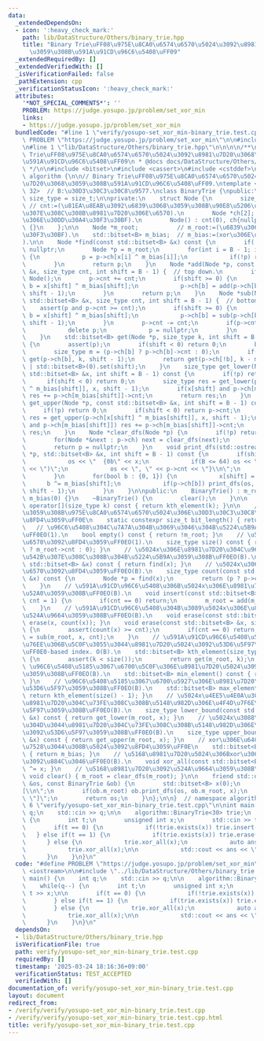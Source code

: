 ```yaml
---
data:
  _extendedDependsOn:
  - icon: ':heavy_check_mark:'
    path: lib/DataStructure/Others/binary_trie.hpp
    title: "Binary Trie\uFF08\u975E\u8CA0\u6574\u6570\u5024\u3092\u8981\u7D20\u3068\
      \u3059\u308B\u591A\u91CD\u96C6\u5408\uFF09"
  _extendedRequiredBy: []
  _extendedVerifiedWith: []
  _isVerificationFailed: false
  _pathExtension: cpp
  _verificationStatusIcon: ':heavy_check_mark:'
  attributes:
    '*NOT_SPECIAL_COMMENTS*': ''
    PROBLEM: https://judge.yosupo.jp/problem/set_xor_min
    links:
    - https://judge.yosupo.jp/problem/set_xor_min
  bundledCode: "#line 1 \"verify/yosupo-set_xor_min-binary_trie.test.cpp\"\n#define\
    \ PROBLEM \"https://judge.yosupo.jp/problem/set_xor_min\"\n\n#include <iostream>\n\
    \n#line 1 \"lib/DataStructure/Others/binary_trie.hpp\"\n\n\n\n/**\n * @brief Binary\
    \ Trie\uFF08\u975E\u8CA0\u6574\u6570\u5024\u3092\u8981\u7D20\u3068\u3059\u308B\
    \u591A\u91CD\u96C6\u5408\uFF09\n * @docs docs/DataStructure/Others/binary_trie.md\n\
    \ */\n\n#include <bitset>\n#include <cassert>\n#include <cstddef>\n\nnamespace\
    \ algorithm {\n\n// Binary Trie\uFF08\u975E\u8CA0\u6574\u6570\u5024\u3092\u8981\
    \u7D20\u3068\u3059\u308B\u591A\u91CD\u96C6\u5408\uFF09.\ntemplate <size_t B =\
    \ 32>  // B:\u30D3\u30C3\u30C8\u9577.\nclass BinaryTrie {\npublic:\n    using\
    \ size_type = size_t;\n\nprivate:\n    struct Node {\n        size_type cnt; \
    \ // cnt:=(\u81EA\u8EAB\u3092\u6839\u3068\u3059\u308B\u90E8\u5206\u6728\u306B\u542B\
    \u307E\u308C\u308B\u8981\u7D20\u306E\u6570).\n        Node *ch[2];    // ch[]:=(\u5B50\
    \u306E\u30DD\u30A4\u30F3\u30BF).\n        Node() : cnt(0), ch{nullptr, nullptr}\
    \ {}\n    };\n\n    Node *m_root;           // m_root:=(\u6839\u306E\u30DD\u30A4\
    \u30F3\u30BF).\n    std::bitset<B> m_bias;  // m_bias:=(xor\u306E\u64CD\u4F5C\u5024\
    ).\n\n    Node *find(const std::bitset<B> &x) const {\n        if(!m_root) return\
    \ nullptr;\n        Node *p = m_root;\n        for(int i = B - 1; i >= 0; --i)\
    \ {\n            p = p->ch[x[i] ^ m_bias[i]];\n            if(!p) return nullptr;\n\
    \        }\n        return p;\n    }\n    Node *add(Node *p, const std::bitset<B>\
    \ &x, size_type cnt, int shift = B - 1) {  // top down.\n        if(!p) p = new\
    \ Node();\n        p->cnt += cnt;\n        if(shift >= 0) {\n            bool\
    \ b = x[shift] ^ m_bias[shift];\n            p->ch[b] = add(p->ch[b], x, cnt,\
    \ shift - 1);\n        }\n        return p;\n    }\n    Node *sub(Node *p, const\
    \ std::bitset<B> &x, size_type cnt, int shift = B - 1) {  // bottom up.\n    \
    \    assert(p and p->cnt >= cnt);\n        if(shift >= 0) {\n            bool\
    \ b = x[shift] ^ m_bias[shift];\n            p->ch[b] = sub(p->ch[b], x, cnt,\
    \ shift - 1);\n        }\n        p->cnt -= cnt;\n        if(p->cnt == 0) {\n\
    \            delete p;\n            p = nullptr;\n        }\n        return p;\n\
    \    }\n    std::bitset<B> get(Node *p, size_type k, int shift = B - 1) const\
    \ {\n        assert(p);\n        if(shift < 0) return 0;\n        bool b = m_bias[shift];\n\
    \        size_type m = (p->ch[b] ? p->ch[b]->cnt : 0);\n        if(k < m) return\
    \ get(p->ch[b], k, shift - 1);\n        return get(p->ch[!b], k - m, shift - 1)\
    \ | std::bitset<B>(0).set(shift);\n    }\n    size_type get_lower(Node *p, const\
    \ std::bitset<B> &x, int shift = B - 1) const {\n        if(!p) return 0;\n  \
    \      if(shift < 0) return 0;\n        size_type res = get_lower(p->ch[x[shift]\
    \ ^ m_bias[shift]], x, shift - 1);\n        if(x[shift] and p->ch[m_bias[shift]])\
    \ res += p->ch[m_bias[shift]]->cnt;\n        return res;\n    }\n    size_type\
    \ get_upper(Node *p, const std::bitset<B> &x, int shift = B - 1) const {\n   \
    \     if(!p) return 0;\n        if(shift < 0) return p->cnt;\n        size_type\
    \ res = get_upper(p->ch[x[shift] ^ m_bias[shift]], x, shift - 1);\n        if(x[shift]\
    \ and p->ch[m_bias[shift]]) res += p->ch[m_bias[shift]]->cnt;\n        return\
    \ res;\n    }\n    Node *clear_dfs(Node *p) {\n        if(!p) return nullptr;\n\
    \        for(Node *&next : p->ch) next = clear_dfs(next);\n        delete p;\n\
    \        return p = nullptr;\n    }\n    void print_dfs(std::ostream &os, Node\
    \ *p, std::bitset<B> &x, int shift = B - 1) const {\n        if(shift < 0) {\n\
    \            os << \"  {0b\" << x;\n            if(B <= 64) os << \" (\" << x.to_ullong()\
    \ << \")\";\n            os << \", \" << p->cnt << \"}\\n\";\n            return;\n\
    \        }\n        for(bool b : {0, 1}) {\n            x[shift] = b;\n      \
    \      b ^= m_bias[shift];\n            if(p->ch[b]) print_dfs(os, p->ch[b], x,\
    \ shift - 1);\n        }\n    }\n\npublic:\n    BinaryTrie() : m_root(nullptr),\
    \ m_bias(0) {}\n    ~BinaryTrie() {\n        clear();\n    }\n\n    std::bitset<B>\
    \ operator[](size_type k) const { return kth_element(k); }\n\n    // \u7BA1\u7406\
    \u3059\u308B\u975E\u8CA0\u6574\u6570\u5024\u306E\u30D3\u30C3\u30C8\u9577\u3092\
    \u8FD4\u3059\uFF0E\n    static constexpr size_t bit_length() { return B; }\n \
    \   // \u96C6\u5408\u304C\u7A7A\u304B\u3069\u3046\u304B\u5224\u5B9A\u3059\u308B\
    \uFF0EO(1).\n    bool empty() const { return !m_root; }\n    // \u5168\u8981\u7D20\
    \u6570\u3092\u8FD4\u3059\uFF0EO(1).\n    size_type size() const { return (m_root\
    \ ? m_root->cnt : 0); }\n    // \u5024x\u306E\u8981\u7D20\u304C\u96C6\u5408\u306B\
    \u542B\u307E\u308C\u308B\u304B\u5224\u5B9A\u3059\u308B\uFF0EO(B).\n    bool exists(const\
    \ std::bitset<B> &x) const { return find(x); }\n    // \u5024x\u306E\u8981\u7D20\
    \u6570\u3092\u8FD4\u3059\uFF0EO(B).\n    size_type count(const std::bitset<B>\
    \ &x) const {\n        Node *p = find(x);\n        return (p ? p->cnt : 0);\n\
    \    }\n    // \u591A\u91CD\u96C6\u5408\u306B\u5024x\u306E\u8981\u7D20\u3092\u8FFD\
    \u52A0\u3059\u308B\uFF0EO(B).\n    void insert(const std::bitset<B> &x, size_type\
    \ cnt = 1) {\n        if(cnt == 0) return;\n        m_root = add(m_root, x, cnt);\n\
    \    }\n    // \u591A\u91CD\u96C6\u5408\u304B\u3089\u5024x\u306E\u8981\u7D20\u3092\
    \u524A\u9664\u3059\u308B\uFF0EO(B).\n    void erase(const std::bitset<B> &x) {\
    \ erase(x, count(x)); }\n    void erase(const std::bitset<B> &x, size_type cnt)\
    \ {\n        assert(count(x) >= cnt);\n        if(cnt == 0) return;\n        m_root\
    \ = sub(m_root, x, cnt);\n    }\n    // \u591A\u91CD\u96C6\u5408\u5185\u3067k\u756A\
    \u76EE\u306B\u5C0F\u3055\u3044\u8981\u7D20\u5024\u3092\u53D6\u5F97\u3059\u308B\
    \uFF0E0-based index. O(B).\n    std::bitset<B> kth_element(size_type k) const\
    \ {\n        assert(k < size());\n        return get(m_root, k);\n    }\n    //\
    \ \u96C6\u5408\u5185\u3067\u6700\u5C0F\u306E\u8981\u7D20\u5024\u3092\u53D6\u5F97\
    \u3059\u308B\uFF0EO(B).\n    std::bitset<B> min_element() const { return kth_element(0);\
    \ }\n    // \u96C6\u5408\u5185\u3067\u6700\u5927\u306E\u8981\u7D20\u5024\u3092\
    \u53D6\u5F97\u3059\u308B\uFF0EO(B).\n    std::bitset<B> max_element() const {\
    \ return kth_element(size() - 1); }\n    // \u5024x\u4EE5\u4E0A\u3067\u3042\u308B\
    \u8981\u7D20\u304C\u73FE\u308C\u308B\u5148\u982D\u306E\u4F4D\u7F6E\u3092\u53D6\
    \u5F97\u3059\u308B\uFF0EO(B).\n    size_type lower_bound(const std::bitset<B>\
    \ &x) const { return get_lower(m_root, x); }\n    // \u5024x\u3088\u308A\u5927\
    \u304D\u3044\u8981\u7D20\u304C\u73FE\u308C\u308B\u5148\u982D\u306E\u4F4D\u7F6E\
    \u3092\u53D6\u5F97\u3059\u308B\uFF0EO(B).\n    size_type upper_bound(const std::bitset<B>\
    \ &x) const { return get_upper(m_root, x); }\n    // xor\u306E\u64CD\u4F5C\u306B\
    \u7528\u3044\u308B\u5024\u3092\u8FD4\u3059\uFF0E\n    std::bitset<B> bias() const\
    \ { return m_bias; }\n    // \u5168\u8981\u7D20\u5024\u306Bxor\u306E\u64CD\u4F5C\
    \u3092\u884C\u3046\uFF0EO(B).\n    void xor_all(const std::bitset<B> &x) { m_bias\
    \ ^= x; }\n    // \u5168\u8981\u7D20\u3092\u524A\u9664\u3059\u308B\uFF0E\n   \
    \ void clear() { m_root = clear_dfs(m_root); }\n\n    friend std::ostream &operator<<(std::ostream\
    \ &os, const BinaryTrie &ob) {\n        std::bitset<B> x(0);\n        os << \"\
    [\\n\";\n        if(ob.m_root) ob.print_dfs(os, ob.m_root, x);\n        os <<\
    \ \"]\";\n        return os;\n    }\n};\n\n}  // namespace algorithm\n\n\n#line\
    \ 6 \"verify/yosupo-set_xor_min-binary_trie.test.cpp\"\n\nint main() {\n    int\
    \ q;\n    std::cin >> q;\n\n    algorithm::BinaryTrie<30> trie;\n    while(q--)\
    \ {\n        int t;\n        unsigned int x;\n        std::cin >> t >> x;\n\n\
    \        if(t == 0) {\n            if(!trie.exists(x)) trie.insert(x);\n     \
    \   } else if(t == 1) {\n            if(trie.exists(x)) trie.erase(x, 1);\n  \
    \      } else {\n            trie.xor_all(x);\n            auto ans = trie.min_element().to_ulong();\n\
    \            trie.xor_all(x);\n\n            std::cout << ans << \"\\n\";\n  \
    \      }\n    }\n}\n"
  code: "#define PROBLEM \"https://judge.yosupo.jp/problem/set_xor_min\"\n\n#include\
    \ <iostream>\n\n#include \"../lib/DataStructure/Others/binary_trie.hpp\"\n\nint\
    \ main() {\n    int q;\n    std::cin >> q;\n\n    algorithm::BinaryTrie<30> trie;\n\
    \    while(q--) {\n        int t;\n        unsigned int x;\n        std::cin >>\
    \ t >> x;\n\n        if(t == 0) {\n            if(!trie.exists(x)) trie.insert(x);\n\
    \        } else if(t == 1) {\n            if(trie.exists(x)) trie.erase(x, 1);\n\
    \        } else {\n            trie.xor_all(x);\n            auto ans = trie.min_element().to_ulong();\n\
    \            trie.xor_all(x);\n\n            std::cout << ans << \"\\n\";\n  \
    \      }\n    }\n}\n"
  dependsOn:
  - lib/DataStructure/Others/binary_trie.hpp
  isVerificationFile: true
  path: verify/yosupo-set_xor_min-binary_trie.test.cpp
  requiredBy: []
  timestamp: '2025-03-24 18:16:36+09:00'
  verificationStatus: TEST_ACCEPTED
  verifiedWith: []
documentation_of: verify/yosupo-set_xor_min-binary_trie.test.cpp
layout: document
redirect_from:
- /verify/verify/yosupo-set_xor_min-binary_trie.test.cpp
- /verify/verify/yosupo-set_xor_min-binary_trie.test.cpp.html
title: verify/yosupo-set_xor_min-binary_trie.test.cpp
---
```

